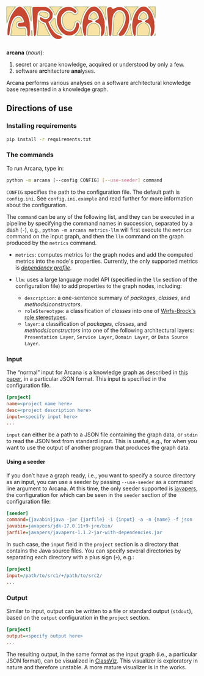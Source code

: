 # ![Arcana](arcana.svg)

**arcana** (*noun*):

1. secret or arcane knowledge, acquired or understood by only a few.
2. software **arc**hitecture **ana**lyses.

Arcana performs various analyses on a software architectural knowledge base represented in a knowledge graph.

## Directions of use

### Installing requirements

```bash
pip install -r requirements.txt
```

### The commands

To run Arcana, type in:

```bash
python -m arcana [--config CONFIG] [--use-seeder] command
```

`CONFIG` specifies the path to the configuration file. The default path is `config.ini`.  See `config.ini.example` and read further for more information about the configuration.

The `command` can be any of the following list, and they can be executed in a pipeline by specifying the command names in succession, separated by a dash (`-`), e.g., `python -m arcana metrics-llm` will first execute the `metrics` command on the input graph, and then the `llm` command on the graph produced by the `metrics` command.

- `metrics`: computes metrics for the graph nodes and add the computed metrics into the node's properties. Currently, the only supported metrics is [*dependency profile*](https://doi.org/10.1109/ICSM.2011.6080827).
- `llm`: uses a large language model API (specified in the `llm` section of the configuration file) to add properties to the graph nodes, including:

	- `description`: a one-sentence summary of *packages*, *classes*, and *methods*/*constructors*.
	- `roleStereotype`: a classification of *classes* into one of [Wirfs-Brock's role stereotypes](https://wirfs-brock.com/PDFs/Characterizing%20Classes.pdf).
	- `layer`: a classification of *packages*, *classes*, and *methods*/*constructors* into one of the following architectural layers: `Presentation Layer`, `Service Layer`, `Domain Layer`, or `Data Source Layer`.

### Input

The “normal” input for Arcana is a knowledge graph as described in [this paper](https://doi.org/10.1109/MSR59073.2023.00029), in a particular JSON format. This input is specified in the configuration file.

```ini
[project]
name=<project name here>
desc=<project description here>
input=<specify input here>
...
```

`input` can either be a path to a JSON file containing the graph data, or `stdin` to read the JSON text from standard input. This is useful, e.g., for when you want to use the output of another program that produces the graph data.

#### Using a seeder

If you don’t have a graph ready, i.e., you want to specify a source directory as an input, you can use a seeder by passing `--use-seeder` as a command line argument to Arcana. At this time, the only seeder supported is [javapers](https://github.com/rsatrioadi/javapers), the configuration for which can be seen in the `seeder` section of the configuration file:

```ini
[seeder]
command={javabin}java -jar {jarfile} -i {input} -a -n {name} -f json
javabin=javapers/jdk-17.0.11+9-jre/bin/
jarfile=javapers/javapers-1.1.2-jar-with-dependencies.jar
```

In such case, the `input` field in the `project` section is a directory that contains the Java source files. You can specify several directories by separating each directory with a plus sign (`+`), e.g.:

```ini
[project]
input=/path/to/src1/+/path/to/src2/
...
```

### Output

Similar to input, output can be written to a file or standard output (`stdout`), based on the `output` configuration in the `project` section.

```ini
[project]
output=<specify output here>
...
```

The resulting output, in the same format as the input graph (i.e., a particular JSON format), can be visualized in [ClassViz](https://rsatrioadi.github.io/classviz/). This visualizer is exploratory in nature and therefore unstable. A more mature visualizer is in the works.

